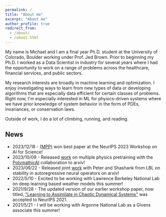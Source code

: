```yaml
---
permalink: /
title: "About me"
excerpt: "About me"
author_profile: true
redirect_from: 
  - /about/
  - /about.html
---
```


My name is Michael and I am a final year Ph.D. student at the University of Colorado, Boulder working under Prof. Jed Brown. Prior to beginning my Ph.D. I worked as a Data Scientist in industry for several years where I had the opportunity to work on a range of problems across the healthcare, financial services, and public sectors.

My research interests are broadly in machine learning and optimization. I enjoy investigating ways to learn from new types of data or developing algorithms that are especially data efficient for certain classes of problems. Right now, I'm especially interested in ML for physics-driven systems where we have prior knowledge of system behavior in the form of PDEs, invariances, or conservation laws. 

Outside of work, I do a lot of climbing, running, and reading. 

News
------
* 2023/12/18 - [(MPP)](https://arxiv.org/abs/2310.02994) won best paper at the NeurIPS 2023 Workshop on AI for Science!
* 2023/10/09 - Released [work](https://arxiv.org/abs/2310.02994) on multiple physics pretraining with the [PolymathicAI](https://polymathic-ai.org/) collaboration to arxiv!
* 2023/06/22 - Released joint [work](https://arxiv.org/abs/2306.10619) with Peter and Shashank from LBL on stability in autoregressive neural operators on arxiv!
* 2022/5/10 - Excited to be working with Lawrence Berkeley National Lab on deep learning based weather models this summer!
* 2021/9/28 - The updated version of our earlier workshop paper, now titled, ["Learning to Assimilate in Chaotic Dynamical Systems"](https://proceedings.neurips.cc/paper/2021/hash/65cc2c8205a05d7379fa3a6386f710e1-Abstract.html) was accepted to NeurIPS 2021.
* 2021/5/21 - I will be working with Argonne National Lab as a Givens associate this summer!
